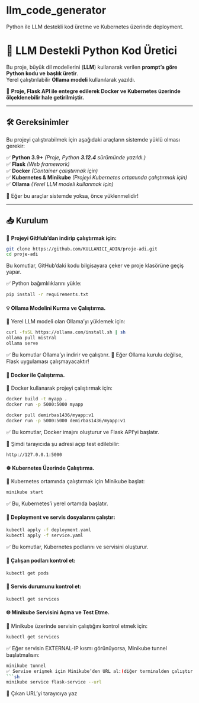 # llm_code_generator
Python ile LLM destekli kod üretme ve Kubernetes üzerinde deployment.

# 🚀 LLM Destekli Python Kod Üretici  

Bu proje, büyük dil modellerini (**LLM**) kullanarak verilen **prompt’a göre Python kodu ve başlık üretir**.  
Yerel çalıştırılabilir **Ollama modeli** kullanılarak yazıldı.

🚀 **Proje, Flask API ile entegre edilerek Docker ve Kubernetes üzerinde ölçeklenebilir hale getirilmiştir.**  

---

## **🛠 Gereksinimler**  
Bu projeyi çalıştırabilmek için aşağıdaki araçların sistemde yüklü olması gerekir:  

✅ **Python 3.9+** _(Proje, Python **3.12.4** sürümünde yazıldı.)_  
✅ **Flask** _(Web framework)_  
✅ **Docker** _(Container çalıştırmak için)_  
✅ **Kubernetes & Minikube** _(Projeyi Kubernetes ortamında çalıştırmak için)_  
✅ **Ollama** _(Yerel LLM modeli kullanmak için)_  

📌 Eğer bu araçlar sistemde yoksa, önce yüklenmelidir!  

---

## **📥 Kurulum**  
📌 **Projeyi GitHub’dan indirip çalıştırmak için:**  

```sh
git clone https://github.com/KULLANICI_ADIN/proje-adi.git
cd proje-adi
```

Bu komutlar, GitHub’daki kodu bilgisayara çeker ve proje klasörüne geçiş yapar.

✅ Python bağımlılıklarını yükle:
```sh
pip install -r requirements.txt
```

#### 💡 Ollama Modelini Kurma ve Çalıştırma.  
📌 Yerel LLM modeli olan Ollama’yı yüklemek için:

```sh
curl -fsSL https://ollama.com/install.sh | sh
ollama pull mistral
ollama serve
```

✅ Bu komutlar Ollama’yı indirir ve çalıştırır.
📌 Eğer Ollama kurulu değilse, Flask uygulaması çalışmayacaktır!

#### 🐳 Docker ile Çalıştırma.  
📌 Docker kullanarak projeyi çalıştırmak için:

```sh
docker build -t myapp .
docker run -p 5000:5000 myapp
```

```sh
docker pull demirbas1436/myapp:v1
docker run -p 5000:5000 demirbas1436/myapp:v1
```
✅ Bu komutlar, Docker imajını oluşturur ve Flask API’yi başlatır.



🚀 Şimdi tarayıcıda şu adresi açıp test edilebilir:
```sh
http://127.0.0.1:5000
```


#### ☸️ Kubernetes Üzerinde Çalıştırma.  
📌 Kubernetes ortamında çalıştırmak için Minikube başlat:
```sh
minikube start
```

✅ Bu, Kubernetes’i yerel ortamda başlatır.

#### 📌 Deployment ve servis dosyalarını çalıştır:
```sh
kubectl apply -f deployment.yaml
kubectl apply -f service.yaml
```

✅ Bu komutlar, Kubernetes podlarını ve servisini oluşturur.

#### 📌 Çalışan podları kontrol et:
```sh
kubectl get pods
```

#### 📌 Servis durumunu kontrol et:
```sh
kubectl get services
```

#### 🌐 Minikube Servisini Açma ve Test Etme.  

📌 Minikube üzerinde servisin çalıştığını kontrol etmek için:
```sh
kubectl get services
```

✅ Eğer servisin EXTERNAL-IP kısmı <pending> görünüyorsa, Minikube tunnel başlatmalısın:
```sh
minikube tunnel
✅ Servise erişmek için Minikube’den URL al:(diğer terminalden çalıştırılır.)
```sh
minikube service flask-service --url
```
🚀 Çıkan URL’yi tarayıcıya yaz
